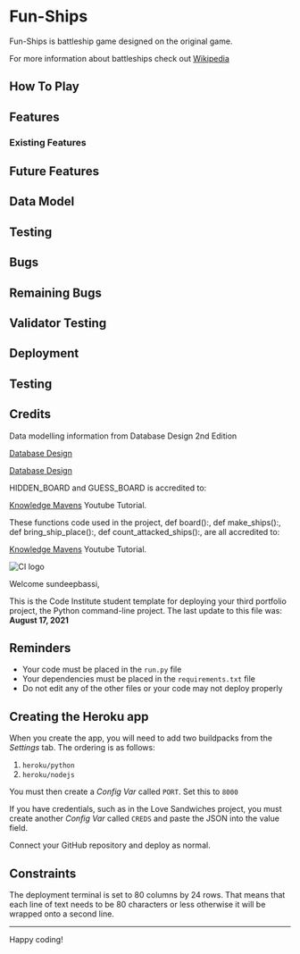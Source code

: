 # Fun-Ships
Fun-Ships is battleship game designed on the original game.  

For more information about battleships check out [Wikipedia](https://en.wikipedia.org/wiki/Battleship_(game)])

## How To Play


## Features


### Existing Features


## Future Features



##  Data Model



##  Testing



##  Bugs


##  Remaining Bugs



##  Validator Testing



##  Deployment



##  Testing



##  Credits

Data modelling information from Database Design 2nd Edition

[Database Design](https://opentextbc.ca/dbdesign01/chapter/chapter-4-types-of-database-models/)

[Database Design](https://opentextbc.ca/dbdesign01/chapter/chapter-5-data-modelling/)

HIDDEN_BOARD and GUESS_BOARD is accredited to:

[Knowledge Mavens](https://www.youtube.com/watch?v=tF1WRCrd_HQ&t=66s) Youtube Tutorial.

These functions code used in the project, def board():, def make_ships():, def bring_ship_place():, def count_attacked_ships():,
are all accredited to:

[Knowledge Mavens](https://www.youtube.com/watch?v=tF1WRCrd_HQ&t=66s) Youtube Tutorial.



    
























![CI logo](https://codeinstitute.s3.amazonaws.com/fullstack/ci_logo_small.png)

Welcome sundeepbassi,

This is the Code Institute student template for deploying your third portfolio project, the Python command-line project. The last update to this file was: **August 17, 2021**

## Reminders

* Your code must be placed in the `run.py` file
* Your dependencies must be placed in the `requirements.txt` file
* Do not edit any of the other files or your code may not deploy properly

## Creating the Heroku app

When you create the app, you will need to add two buildpacks from the _Settings_ tab. The ordering is as follows:

1. `heroku/python`
2. `heroku/nodejs`

You must then create a _Config Var_ called `PORT`. Set this to `8000`

If you have credentials, such as in the Love Sandwiches project, you must create another _Config Var_ called `CREDS` and paste the JSON into the value field.

Connect your GitHub repository and deploy as normal.

## Constraints

The deployment terminal is set to 80 columns by 24 rows. That means that each line of text needs to be 80 characters or less otherwise it will be wrapped onto a second line.

-----
Happy coding!